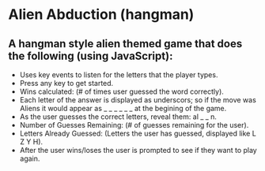 # Alien Abduction (hangman)

## A hangman style alien themed game that does the following (using JavaScript):

- Uses key events to listen for the letters that the player types.
- Press any key to get started.
- Wins calculated: (# of times user guessed the word correctly).
- Each letter of the answer is displayed as underscors; so if the move was Aliens it would appear as _ _ _ _ _ _ at the begining of the game.
- As the user guesses the correct letters, reveal them: al _ _ n.
- Number of Guesses Remaining: (# of guesses remaining for the user).
- Letters Already Guessed: (Letters the user has guessed, displayed like L Z Y H).
- After the user wins/loses the user is prompted to see if they want to play again.
